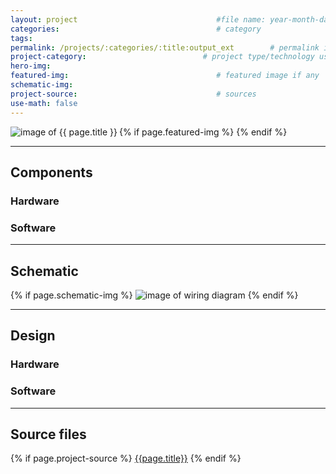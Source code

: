 ```yaml
---
layout: project                               #file name: year-month-day-title.md
categories:                                   # category
tags:
permalink: /projects/:categories/:title:output_ext        # permalink if any
project-category:                          # project type/technology used
hero-img:
featured-img:                                 # featured image if any
schematic-img:
project-source:                               # sources
use-math: false
---
```



{% if page.featured-img %}
  <img src="{{ page.featured-img }}" alt="image of {{ page.title }}" title = "{{ page.title }}" class="img-fluid mr-3" align="left"/>{% endif %}

---
## Components
### Hardware

### Software

---
## Schematic
{% if page.schematic-img %}
  <img src="{{ page.schematic-img }}" alt="image of wiring diagram" title="wiring diagram" class="img-fluid"/>
{% endif %}

---
## Design
### Hardware

### Software

---
## Source files
{% if page.project-source %}
  <a href="{{ page.project-source }}">{{page.title}}</a>
{% endif %}
